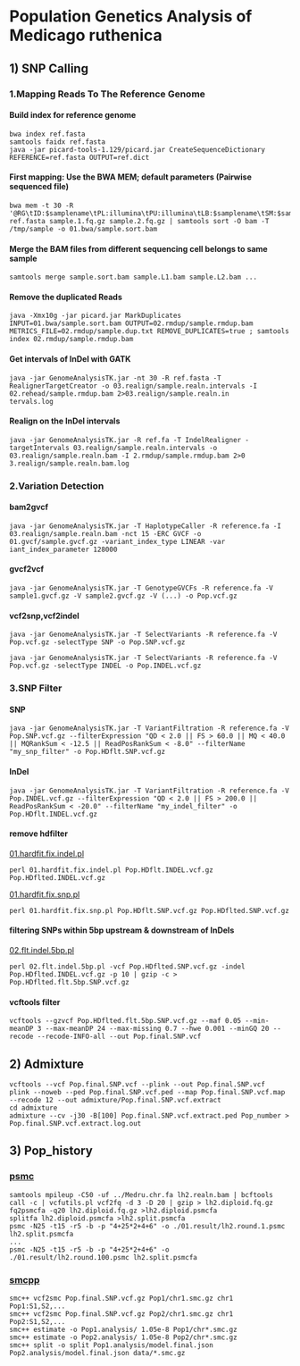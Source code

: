 # Population Genetics Analysis of Medicago ruthenica

## 1) SNP Calling

### 1.Mapping Reads To The Reference Genome

#### Build index for reference genome

```
bwa index ref.fasta
samtools faidx ref.fasta
java -jar picard-tools-1.129/picard.jar CreateSequenceDictionary REFERENCE=ref.fasta OUTPUT=ref.dict
```

#### First mapping: Use the BWA MEM; default parameters (Pairwise sequenced file)

```
bwa mem -t 30 -R '@RG\tID:$samplename\tPL:illumina\tPU:illumina\tLB:$samplename\tSM:$samplename' ref.fasta sample.1.fq.gz sample.2.fq.gz | samtools sort -O bam -T /tmp/sample -o 01.bwa/sample.sort.bam
```

#### Merge the BAM files from different sequencing cell belongs to same sample

```
samtools merge sample.sort.bam sample.L1.bam sample.L2.bam ...
```

#### Remove the duplicated Reads

```
java -Xmx10g -jar picard.jar MarkDuplicates INPUT=01.bwa/sample.sort.bam OUTPUT=02.rmdup/sample.rmdup.bam METRICS_FILE=02.rmdup/sample.dup.txt REMOVE_DUPLICATES=true ; samtools index 02.rmdup/sample.rmdup.bam
```

#### Get intervals of InDel with GATK

```
java -jar GenomeAnalysisTK.jar -nt 30 -R ref.fasta -T RealignerTargetCreator -o 03.realign/sample.realn.intervals -I 02.rehead/sample.rmdup.bam 2>03.realign/sample.realn.in
tervals.log
```

#### Realign on the InDel intervals

```
java -jar GenomeAnalysisTK.jar -R ref.fa -T IndelRealigner -targetIntervals 03.realign/sample.realn.intervals -o 03.realign/sample.realn.bam -I 2.rmdup/sample.rmdup.bam 2>0
3.realign/sample.realn.bam.log
```

### 2.Variation Detection

#### bam2gvcf

```
java -jar GenomeAnalysisTK.jar -T HaplotypeCaller -R reference.fa -I 03.realign/sample.realn.bam -nct 15 -ERC GVCF -o 01.gvcf/sample.gvcf.gz -variant_index_type LINEAR -var
iant_index_parameter 128000
```

#### gvcf2vcf
```
java -jar GenomeAnalysisTK.jar -T GenotypeGVCFs -R reference.fa -V sample1.gvcf.gz -V sample2.gvcf.gz -V (...) -o Pop.vcf.gz
```

#### vcf2snp,vcf2indel

````
java -jar GenomeAnalysisTK.jar -T SelectVariants -R reference.fa -V Pop.vcf.gz -selectType SNP -o Pop.SNP.vcf.gz

java -jar GenomeAnalysisTK.jar -T SelectVariants -R reference.fa -V Pop.vcf.gz -selectType INDEL -o Pop.INDEL.vcf.gz
````

### 3.SNP Filter

#### SNP

```
java -jar GenomeAnalysisTK.jar -T VariantFiltration -R reference.fa -V Pop.SNP.vcf.gz --filterExpression "QD < 2.0 || FS > 60.0 || MQ < 40.0 || MQRankSum < -12.5 || ReadPosRankSum < -8.0" --filterName "my_snp_filter" -o Pop.HDflt.SNP.vcf.gz
```

#### InDel

```
java -jar GenomeAnalysisTK.jar -T VariantFiltration -R reference.fa -V Pop.INDEL.vcf.gz --filterExpression "QD < 2.0 || FS > 200.0 || ReadPosRankSum < -20.0" --filterName "my_indel_filter" -o Pop.HDflt.INDEL.vcf.gz
```

#### remove hdfilter

[01.hardfit.fix.indel.pl](https://github.com/yinm2018/Medicago_ruthenica_genome/tree/main/04.population_genomics/01.hardfit.fix.indel.pl)
```
perl 01.hardfit.fix.indel.pl Pop.HDflt.INDEL.vcf.gz Pop.HDflted.INDEL.vcf.gz
```

[01.hardfit.fix.snp.pl](https://github.com/yinm2018/Medicago_ruthenica_genome/tree/main/04.population_genomics/01.hardfit.fix.snp.pl)

```
perl 01.hardfit.fix.snp.pl Pop.HDflt.SNP.vcf.gz Pop.HDflted.SNP.vcf.gz
```

#### filtering SNPs within 5bp upstream & downstream of InDels

[02.flt.indel.5bp.pl](https://github.com/yinm2018/Medicago_ruthenica_genome/tree/main/04.population_genomics/02.flt.indel.5bp.pl)

```
perl 02.flt.indel.5bp.pl -vcf Pop.HDflted.SNP.vcf.gz -indel Pop.HDflted.INDEL.vcf.gz -p 10 | gzip -c > Pop.HDflted.flt.5bp.SNP.vcf.gz
```

#### vcftools filter

```
vcftools --gzvcf Pop.HDflted.flt.5bp.SNP.vcf.gz --maf 0.05 --min-meanDP 3 --max-meanDP 24 --max-missing 0.7 --hwe 0.001 --minGQ 20 --recode --recode-INFO-all --out Pop.final.SNP.vcf
```


## 2) Admixture

```
vcftools --vcf Pop.final.SNP.vcf --plink --out Pop.final.SNP.vcf
plink --noweb --ped Pop.final.SNP.vcf.ped --map Pop.final.SNP.vcf.map --recode 12 --out admixture/Pop.final.SNP.vcf.extract
cd admixture
admixture --cv -j30 -B[100] Pop.final.SNP.vcf.extract.ped Pop_number > Pop.final.SNP.vcf.extract.log.out
```

## 3) Pop_history

### [psmc](https://github.com/lh3/psmc)

```
samtools mpileup -C50 -uf ../Medru.chr.fa lh2.realn.bam | bcftools call -c | vcfutils.pl vcf2fq -d 3 -D 20 | gzip > lh2.diploid.fq.gz
fq2psmcfa -q20 lh2.diploid.fq.gz >lh2.diploid.psmcfa
splitfa lh2.diploid.psmcfa >lh2.split.psmcfa
psmc -N25 -t15 -r5 -b -p "4+25*2+4+6" -o ./01.result/lh2.round.1.psmc lh2.split.psmcfa
...
psmc -N25 -t15 -r5 -b -p "4+25*2+4+6" -o ./01.result/lh2.round.100.psmc lh2.split.psmcfa
```

### [smcpp](https://github.com/popgenmethods/smcpp)

```
smc++ vcf2smc Pop.final.SNP.vcf.gz Pop1/chr1.smc.gz chr1 Pop1:S1,S2,...
smc++ vcf2smc Pop.final.SNP.vcf.gz Pop2/chr1.smc.gz chr1 Pop2:S1,S2,...
smc++ estimate -o Pop1.analysis/ 1.05e-8 Pop1/chr*.smc.gz
smc++ estimate -o Pop2.analysis/ 1.05e-8 Pop2/chr*.smc.gz
smc++ split -o split Pop1.analysis/model.final.json Pop2.analysis/model.final.json data/*.smc.gz
```